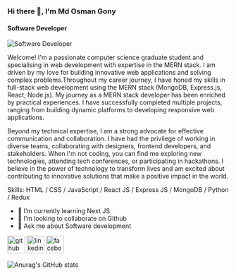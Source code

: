 ### Hi there 👋, I'm Md Osman Gony
#### Software Developer
![Software Developer](https://arturssmirnovs.github.io/github-profile-readme-generator/images/banner.png)

Welcome! I'm a passionate computer science graduate student and specialising in web development with expertise in the MERN stack. I am driven by my love for building innovative web applications and solving complex problems.Throughout my career journey, I have honed my skills in full-stack web development using the MERN stack (MongoDB, Express.js, React, Node.js). My journey as a MERN stack developer has been enriched by practical experiences. I have successfully completed multiple projects, ranging from building dynamic platforms to developing responsive web applications. 


Beyond my technical expertise, I am a strong advocate for effective communication and collaboration. I have had the privilege of working in diverse teams, collaborating with designers, frontend developers, and stakeholders. When I'm not coding, you can find me exploring new technologies, attending tech conferences, or participating in hackathons. I believe in the power of technology to transform lives and am excited about contributing to innovative solutions that make a positive impact in the world.


Skills: HTML / CSS / JavaScript / React JS / Express JS / MongoDB / Python / Redux

- 🌱 I’m currently learning Next JS 
- 👯 I’m looking to collaborate on Github 
- 💬 Ask me about Software development 


[<img src='https://cdn.jsdelivr.net/npm/simple-icons@3.0.1/icons/github.svg' alt='github' height='40'>](https://github.com/https://github.com/osmangony01)  [<img src='https://cdn.jsdelivr.net/npm/simple-icons@3.0.1/icons/linkedin.svg' alt='linkedin' height='40'>](https://www.linkedin.com/in/https://www.linkedin.com/in/mdosmangony//)  [<img src='https://cdn.jsdelivr.net/npm/simple-icons@3.0.1/icons/facebook.svg' alt='facebook' height='40'>](https://www.facebook.com/https://web.facebook.com/md.osman.gony2)  

![Anurag's GitHub stats](https://github-readme-stats.vercel.app/api?username=anuraghazra&show_icons=true&bg_color=00000000)
